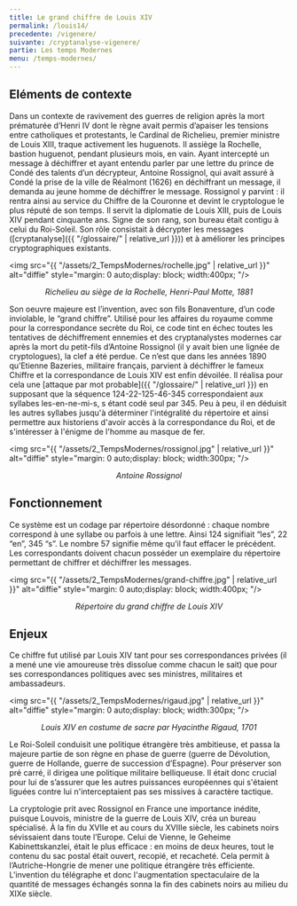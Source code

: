 ```yaml
---
title: Le grand chiffre de Louis XIV
permalink: /louis14/
precedente: /vigenere/
suivante: /cryptanalyse-vigenere/
partie: Les temps Modernes
menu: /temps-modernes/
---
```

## Eléments de contexte

Dans un contexte de ravivement des guerres de religion après la mort prématurée d’Henri IV dont le règne avait permis d’apaiser les tensions entre catholiques et protestants, le Cardinal de Richelieu, premier ministre de Louis XIII, traque activement les huguenots. Il assiège la Rochelle, bastion huguenot, pendant plusieurs mois, en vain. Ayant intercepté un message à déchiffrer et ayant entendu parler par une lettre du prince de Condé des talents d’un décrypteur, Antoine Rossignol, qui avait assuré à Condé la prise de la ville de Réalmont (1626) en déchiffrant un message, il demanda au jeune homme de déchiffrer le message. Rossignol y parvint : il rentra ainsi au service du Chiffre de la Couronne et devint le cryptologue le plus réputé de son temps. Il servit la diplomatie de Louis XIII, puis de Louis XIV pendant cinquante ans. Signe de son rang, son bureau était contigu à celui du Roi-Soleil. Son rôle consistait à décrypter les messages ([cryptanalyse]({{ "/glossaire/" | relative_url }})) et à améliorer les principes cryptographiques existants.

<img src="{{ "/assets/2_TempsModernes/rochelle.jpg" | relative_url }}" alt="diffie" style="margin: 0 auto;display: block; width:400px; "/>
<p align="center"> <em> Richelieu au siège de la Rochelle, Henri-Paul Motte, 1881 </em> </p>

Son oeuvre majeure est l’invention, avec son fils Bonaventure, d’un code inviolable, le “grand chiffre”. Utilisé pour les affaires du royaume comme pour la correspondance secrète du Roi, ce code tint en échec toutes les tentatives de déchiffrement ennemies et des cryptanalystes modernes car après la mort du petit-fils d’Antoine Rossignol (il y avait bien une lignée de cryptologues), la clef a été perdue. Ce n’est que dans les années 1890 qu’Etienne Bazeries, militaire français, parvient à déchiffrer le fameux Chiffre et la correspondance de Louis XIV est enfin dévoilée. Il réalisa pour cela une [attaque par mot probable]({{ "/glossaire/" | relative_url }}) en supposant que la séquence 124-22-125-46-345 correspondaient aux syllabes les-en-ne-mi-s, s étant codé seul par 345. Peu à peu, il en déduisit les autres syllabes jusqu'à déterminer l'intégralité du répertoire et ainsi permettre aux historiens d'avoir accès à la correspondance du Roi, et de s'intéresser à l'énigme de l'homme au masque de fer.

<img src="{{ "/assets/2_TempsModernes/rossignol.jpg" | relative_url }}" alt="diffie" style="margin: 0 auto;display: block; width:300px; "/>
<p align="center"> <em> Antoine Rossignol </em> </p>

## Fonctionnement

Ce système est un codage par répertoire désordonné : chaque nombre correspond à une syllabe ou parfois à une lettre. Ainsi 124 signifiait “les”, 22 “en”, 345 “s”. Le nombre 57 signifie même qu’il faut effacer le précédent. Les correspondants doivent chacun posséder un exemplaire du répertoire permettant de chiffrer et déchiffrer les messages.

<img src="{{ "/assets/2_TempsModernes/grand-chiffre.jpg" | relative_url }}" alt="diffie" style="margin: 0 auto;display: block; width:400px; "/>
<p align="center"> <em> Répertoire du grand chiffre de Louis XIV </em> </p>

## Enjeux

Ce chiffre fut utilisé par Louis XIV tant pour ses correspondances privées (il a mené une vie amoureuse très dissolue comme chacun le sait) que pour ses correspondances politiques avec ses ministres, militaires et ambassadeurs.

<img src="{{ "/assets/2_TempsModernes/rigaud.jpg" | relative_url }}" alt="diffie" style="margin: 0 auto;display: block; width:300px; "/>
<p align="center"> <em> Louis XIV en costume de sacre par Hyacinthe Rigaud, 1701 </em> </p>

Le Roi-Soleil conduisit une politique étrangère très ambitieuse, et passa la majeure partie de son règne en phase de guerre (guerre de Dévolution, guerre de Hollande, guerre de succession d’Espagne). Pour préserver son pré carré, il dirigea une politique militaire belliqueuse. Il était donc crucial pour lui de s’assurer que les autres puissances européennes qui s'étaient liguées contre lui n'interceptaient pas ses missives à caractère tactique.

La cryptologie prit avec Rossignol en France une importance inédite, puisque Louvois, ministre de la guerre de Louis XIV, créa un bureau spécialisé. À la fin du XVIIe et au cours du XVIIIe siècle, les cabinets noirs sévissaient dans toute l’Europe. Celui de Vienne, le Geheime Kabinettskanzlei, était le plus efficace : en moins de deux heures, tout le contenu du sac postal était ouvert, recopié, et recacheté. Cela permit à l’Autriche-Hongrie de mener une politique étrangère très efficiente. L’invention du télégraphe et donc l'augmentation spectaculaire de la quantité de messages échangés sonna la fin des cabinets noirs au milieu du XIXe siècle.
